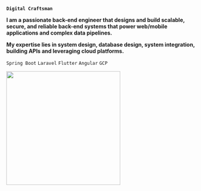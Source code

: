 
**`Digital Craftsman`**

**I am a passionate back-end engineer that designs and build scalable, secure, and reliable back-end systems that power web/mobile applications and complex data pipelines.**

**My expertise lies in 
system design, 
database design, 
system integration,
building APIs and leveraging cloud platforms.**

`Spring Boot` `Laravel` `Flutter` `Angular` `GCP` 

<img src="https://wakatime.com/share/@dennis_k/a528cdf8-3c15-4467-90c2-b3d969ff5b52.svg" height="300"/>









